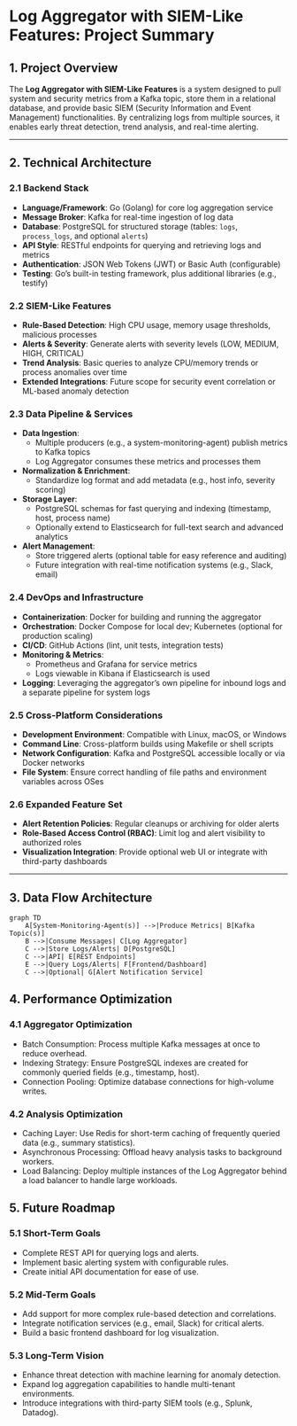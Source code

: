 # Log Aggregator with SIEM-Like Features: Project Summary

## 1. Project Overview

The **Log Aggregator with SIEM-Like Features** is a system designed to pull system and security metrics from a Kafka topic, store them in a relational database, and provide basic SIEM (Security Information and Event Management) functionalities. By centralizing logs from multiple sources, it enables early threat detection, trend analysis, and real-time alerting.

---

## 2. Technical Architecture

### 2.1 Backend Stack

- **Language/Framework**: Go (Golang) for core log aggregation service
- **Message Broker**: Kafka for real-time ingestion of log data
- **Database**: PostgreSQL for structured storage (tables: `logs`, `process_logs`, and optional `alerts`)
- **API Style**: RESTful endpoints for querying and retrieving logs and metrics
- **Authentication**: JSON Web Tokens (JWT) or Basic Auth (configurable)
- **Testing**: Go’s built-in testing framework, plus additional libraries (e.g., testify)

### 2.2 SIEM-Like Features

- **Rule-Based Detection**: High CPU usage, memory usage thresholds, malicious processes
- **Alerts & Severity**: Generate alerts with severity levels (LOW, MEDIUM, HIGH, CRITICAL)
- **Trend Analysis**: Basic queries to analyze CPU/memory trends or process anomalies over time
- **Extended Integrations**: Future scope for security event correlation or ML-based anomaly detection

### 2.3 Data Pipeline & Services

- **Data Ingestion**:
  - Multiple producers (e.g., a system-monitoring-agent) publish metrics to Kafka topics
  - Log Aggregator consumes these metrics and processes them
- **Normalization & Enrichment**:
  - Standardize log format and add metadata (e.g., host info, severity scoring)
- **Storage Layer**:
  - PostgreSQL schemas for fast querying and indexing (timestamp, host, process name)
  - Optionally extend to Elasticsearch for full-text search and advanced analytics
- **Alert Management**:
  - Store triggered alerts (optional table for easy reference and auditing)
  - Future integration with real-time notification systems (e.g., Slack, email)

### 2.4 DevOps and Infrastructure

- **Containerization**: Docker for building and running the aggregator
- **Orchestration**: Docker Compose for local dev; Kubernetes (optional for production scaling)
- **CI/CD**: GitHub Actions (lint, unit tests, integration tests)
- **Monitoring & Metrics**:
  - Prometheus and Grafana for service metrics
  - Logs viewable in Kibana if Elasticsearch is used
- **Logging**: Leveraging the aggregator’s own pipeline for inbound logs and a separate pipeline for system logs

### 2.5 Cross-Platform Considerations

- **Development Environment**: Compatible with Linux, macOS, or Windows
- **Command Line**: Cross-platform builds using Makefile or shell scripts
- **Network Configuration**: Kafka and PostgreSQL accessible locally or via Docker networks
- **File System**: Ensure correct handling of file paths and environment variables across OSes

### 2.6 Expanded Feature Set

- **Alert Retention Policies**: Regular cleanups or archiving for older alerts
- **Role-Based Access Control (RBAC)**: Limit log and alert visibility to authorized roles
- **Visualization Integration**: Provide optional web UI or integrate with third-party dashboards

---

## 3. Data Flow Architecture

```mermaid
graph TD
    A[System-Monitoring-Agent(s)] -->|Produce Metrics| B[Kafka Topic(s)]
    B -->|Consume Messages| C[Log Aggregator]
    C -->|Store Logs/Alerts| D[PostgreSQL]
    C -->|API| E[REST Endpoints]
    E -->|Query Logs/Alerts| F[Frontend/Dashboard]
    C -->|Optional| G[Alert Notification Service]
```

## 4. Performance Optimization

### 4.1 Aggregator Optimization

- Batch Consumption: Process multiple Kafka messages at once to reduce overhead.
- Indexing Strategy: Ensure PostgreSQL indexes are created for commonly queried fields (e.g., timestamp, host).
- Connection Pooling: Optimize database connections for high-volume writes.

### 4.2 Analysis Optimization

- Caching Layer: Use Redis for short-term caching of frequently queried data (e.g., summary statistics).
- Asynchronous Processing: Offload heavy analysis tasks to background workers.
- Load Balancing: Deploy multiple instances of the Log Aggregator behind a load balancer to handle large workloads.

## 5. Future Roadmap

### 5.1 Short-Term Goals

- Complete REST API for querying logs and alerts.
- Implement basic alerting system with configurable rules.
- Create initial API documentation for ease of use.

### 5.2 Mid-Term Goals

- Add support for more complex rule-based detection and correlations.
- Integrate notification services (e.g., email, Slack) for critical alerts.
- Build a basic frontend dashboard for log visualization.

### 5.3 Long-Term Vision

- Enhance threat detection with machine learning for anomaly detection.
- Expand log aggregation capabilities to handle multi-tenant environments.
- Introduce integrations with third-party SIEM tools (e.g., Splunk, Datadog).
